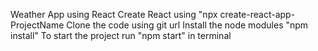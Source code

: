Weather App using React
Create React using  "npx create-react-app-ProjectName
Clone the code using git url
Install the node modules "npm install"
To start the project run  "npm start" in terminal
